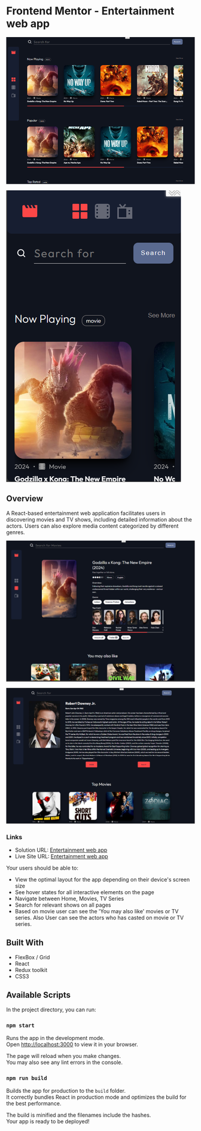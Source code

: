 # Frontend Mentor - Entertainment web app

![Design desktop preview for the Movie list app ](./src/assets/desktop%20preview.png)

![Design mobile preview for the movie list app](./src/assets/mobile%20preview.png)


## Overview
A React-based entertainment web application facilitates users in discovering movies and TV shows, including detailed information about the actors. Users can also explore media content categorized by different genres.

![Design mobile preview for the movie list app](./src/assets/moviedetails.png)

![Design mobile preview for the movie list app](./src/assets/actorsdetails.png)


### Links
- Solution URL: [Entertainment web app](https://github.com/sukanyagurav/Entertainment-web-app)
- Live Site URL: [Entertainment web app](https://entertainmentwebapp67.netlify.app/)


Your users should be able to:

- View the optimal layout for the app depending on their device's screen size
- See hover states for all interactive elements on the page
- Navigate between Home, Movies, TV Series 
- Search for relevant shows on all pages
- Based on movie user can see the 'You may also like' movies or TV series. Also User can see the actors who has casted on movie or TV series.


## Built With 
- FlexBox / Grid
- React
- Redux toolkit
- CSS3

## Available Scripts

In the project directory, you can run:

### `npm start`

Runs the app in the development mode.\
Open [http://localhost:3000](http://localhost:3000) to view it in your browser.

The page will reload when you make changes.\
You may also see any lint errors in the console.

### `npm run build`

Builds the app for production to the `build` folder.\
It correctly bundles React in production mode and optimizes the build for the best performance.

The build is minified and the filenames include the hashes.\
Your app is ready to be deployed!


